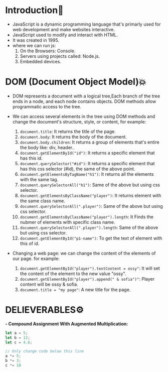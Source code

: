 # Introduction:flags:
- JavaScript is a dynamic programming language that's primarly used for web development and make websites interactive.
- JavaScript used to modify and interact with HTML.
- It was created in 1995.
- where we can run js:
   1. On the Browsers: Console.
   2. Servers using projects called: Node.js. 
   3. Embedded devices.

# DOM (Document Object Model):boom:
- DOM represents a document with a logical tree,Each branch of the tree ends in a node, and each node contains objects. DOM methods allow programmatic access to the tree.  
- We can access several elements in the tree using DOM methods and change the document's structure, style, or content, for example:
     1. `document.title`: It returns the title of the page.
     2. `document.body`: It returns the body of the document.
     3. `document.body.children`: It returns a group of elements that's entire the body like: div, header.. 
     4. `document.getElementById("id")`: It returns a specific element that has this id.
     5. `document.querySelector("#id")`: It returns a specific element that has this css selector (#id), the same of the above point.
     6. `document.getElementsByTagName("h1")`: It returns all the elements with the same tag.
     7. `document.querySelectorAll("h1")`: Same of the above but using css selector.
     8. `document.getElementsByClassName("player")`: It returns element with the same class name.
     9. `document.querySelectorAll(".player")`: Same of the above but using css selector.
     10. `document.getElementsByClassName("player").length`: It Finds the nubmer of elements with specific class name.
     11. `document.querySelectorAll(".player").length`: Same of the above but using css selector.
     12. `document.getElementById("p1-name")`: To get the text of element with this of id.


 - Changing a web page: we can change the content of the elements of our page. for example:
      1. `document.getElementById("player").textContent = ossy"`: It will set the content of the element to the new value "ossy".
      2. `document.getElementById("player").append(" & sofia")"`: Player content will be ossy & sofia.
      3. `document.title = "my page"`: A new title for the page.

# DELIEVERABLES⚙️
**- Compound Assignment With Augmented Multiplication:**
```js
let a = 5;
let b = 12;
let c = 4.6;

// Only change code below this line
a *= 5;
b *= 3;
c *= 10

  
